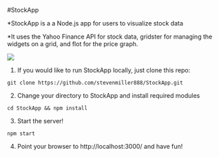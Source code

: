 #StockApp

*StockApp is a a Node.js app for users to visualize stock data

*It uses the Yahoo Finance API for stock data, gridster for managing the widgets on a grid, and flot for the price graph.

![](http://i.imgur.com/Ve2u782.png)

1) If you would like to run StockApp locally, just clone this repo:

```
git clone https://github.com/stevenmiller888/StockApp.git
```

2) Change your directory to StockApp and install required modules

```
cd StockApp && npm install
```

3) Start the server!

```
npm start
```

4) Point your browser to http://localhost:3000/ and have fun!
